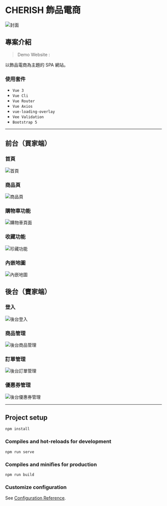 # CHERISH 飾品電商
<img src="readmeImage/封面.png" alt="封面">

## 專案介紹
> Demo Website : <!-- [https://a94s84.github.io/Hermosa/#/](https://a94s84.github.io/Hermosa/#/) -->

以飾品電商為主題的 SPA 網站。

### 使用套件
- `Vue 3`
- `Vue Cli`
- `Vue Router`
- `Vue Axios`
- `vue-loading-overlay`
- `Vee Validation`
- `Bootstrap 5`

---
## 前台（買家端）

### 首頁
<img src="readmeImage/首頁.png" alt="首頁">

### 商品頁
<img src="readmeImage/商品頁.png" alt="商品頁">

### 購物車功能
<img src="readmeImage/購物車頁面.png" alt="購物車頁面">

### 收藏功能
<img src="readmeImage/珍藏功能.png" alt="珍藏功能">

### 內嵌地圖
<img src="readmeImage/內嵌地圖.png" alt="內嵌地圖">


## 後台（賣家端）

### 登入
<img src="readmeImage/後台登入.png" alt="後台登入">

### 商品管理
<img src="readmeImage/後台商品管理.png" alt="後台商品管理">

### 訂單管理
<img src="readmeImage/後台訂單管理.png" alt="後台訂單管理">

### 優惠券管理
<img src="readmeImage/後台優惠券管理.png" alt="後台優惠券管理">

---
## Project setup
```
npm install
```

### Compiles and hot-reloads for development
```
npm run serve
```

### Compiles and minifies for production
```
npm run build
```

### Customize configuration
See [Configuration Reference](https://cli.vuejs.org/config/).
